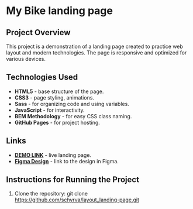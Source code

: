 # My Bike landing page

## Project Overview
This project is a demonstration of a landing page created to practice web layout and modern technologies. The page is responsive and optimized for various devices.

## Technologies Used
- **HTML5** - base structure of the page.
- **CSS3** - page styling, animations.
- **Sass** - for organizing code and using variables.
- **JavaScript** - for interactivity.
- **BEM Methodology** - for easy CSS class naming.
- **GitHub Pages** - for project hosting.

## Links
- **[DEMO LINK](https://schyrva.github.io/layout_landing-page/)** - live landing page.
- **[Figma Design](https://www.figma.com/design/NZQAIydtHo5QkINyGLHNcq/BIKE-New-Version?node-id=0-1&node-type=canvas&t=4mtaCLMpXhV3CdwX-0)** - link to the design in Figma.

## Instructions for Running the Project
1. Clone the repository:
   git clone https://github.com/schyrva/layout_landing-page.git
